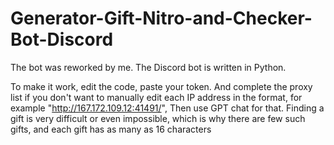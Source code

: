 # Generator-Gift-Nitro-and-Checker-Bot-Discord

The bot was reworked by me.
The Discord bot is written in Python.

To make it work, edit the code, paste your token. And complete the proxy list if you don't want to manually edit each IP address in the format, for example "http://167.172.109.12:41491/",
Then use GPT chat for that.
Finding a gift is very difficult or even impossible, which is why there are few such gifts, and each gift has as many as 16 characters
